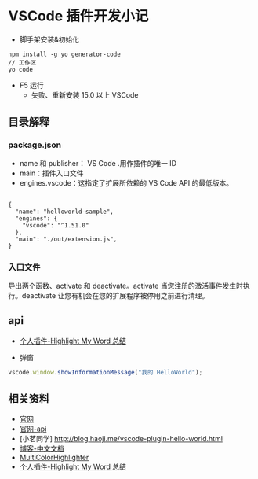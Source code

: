 # VSCode 插件开发小记

- 脚手架安装&初始化

```
npm install -g yo generator-code
// 工作区
yo code
```

- F5 运行
  - 失败、重新安装 15.0 以上 VSCode

## 目录解释

### package.json

- name 和 publisher： VS Code <publisher>.<name>用作插件的唯一 ID
- main：插件入口文件
- engines.vscode：这指定了扩展所依赖的 VS Code API 的最低版本。

```

{
  "name": "helloworld-sample",
  "engines": {
    "vscode": "^1.51.0"
  },
  "main": "./out/extension.js",
}

```

### 入口文件

导出两个函数、activate 和 deactivate。activate 当您注册的激活事件发生时执行。deactivate 让您有机会在您的扩展程序被停用之前进行清理。

## api

- [个人插件-Highlight My Word 总结](https://juejin.cn/post/7021931752914419743)

- 弹窗

```js
vscode.window.showInformationMessage("我的 HelloWorld");
```

## 相关资料

- [官网](https://code.visualstudio.com/api)
- [官网-api](https://code.visualstudio.com/api/references/vscode-api)
- [小茗同学] http://blog.haoji.me/vscode-plugin-hello-world.html
- [博客-中文文档](https://liiked.github.io/VS-Code-Extension-Doc-ZH/#/)
- [MultiColorHighlighter](https://hub.fastgit.org/456ken/Highlighter-vscode)
- [个人插件-Highlight My Word 总结](https://juejin.cn/post/7021931752914419743)
